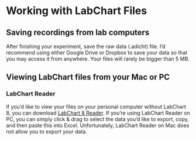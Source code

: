 # Working with LabChart Files

## Saving recordings from lab computers
After finishing your experiment, save the raw data (.adicht) file. I’d recommend using either Google Drive or Dropbox to save your data so that you may access it from anywhere. Your files will rarely be bigger than 5 MB.

## Viewing LabChart files from your Mac or PC

### LabChart Reader
If you’d like to view your files on your personal computer without LabChart 8, you can download [LabChart 8 Reader](https://www.adinstruments.com/products/labchart-reader). If you’re using LabChart Reader on PC, you can simply click & drag to select the data you’d like to export, copy, and then paste this into Excel. Unfortunately, LabChart Reader on Mac does not allow you to export your data.